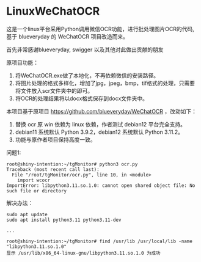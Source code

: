 # LinuxWeChatOCR

这是一个linux平台采用Python调用微信OCR功能，进行批处理图片OCR的代码, 基于 blueveryday 的 WeChatOCR 项目改造而来。

首先非常感谢blueveryday, swigger 以及其他对此做出贡献的朋友

原项目功能：

1. 将WeChatOCR.exe做了本地化，不再依赖微信的安装路径。
2. 将图片处理的格式多样化，增加了jpg，jpeg，bmp，tif格式的处理，只需要将文件放入scr文件夹中的即可。
3. 将OCR的处理结果将以docx格式保存到docx文件夹中。

本项目基于原项目 https://github.com/blueveryday/WeChatOCR ，改动如下：

1. 替换 ocr 原 win 依赖为 linux 依赖，作者测试 debian12 平台完全支持。
2. debian11 系统默认 Python 3.9.2，debian12 系统默认 Python 3.11.2。
3. 功能与原作者项目保持高度一致。

问题1:

```shell
root@shiny-intention:~/tgMonitor# python3 ocr.py 
Traceback (most recent call last):
  File "/root/tgMonitor/ocr.py", line 10, in <module>
    import wcocr
ImportError: libpython3.11.so.1.0: cannot open shared object file: No such file or directory
```

解决办法：

```shell
sudo apt update
sudo apt install python3.11 python3.11-dev

...

root@shiny-intention:~/tgMonitor# find /usr/lib /usr/local/lib -name "libpython3.11.so.1.0"
显示 /usr/lib/x86_64-linux-gnu/libpython3.11.so.1.0 为成功
```

